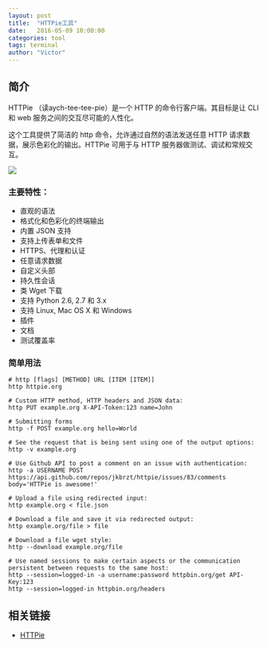 ```yaml
---
layout: post
title:  "HTTPie工具"
date:   2016-05-09 10:00:00
categories: tool
tags: terminal
author: "Victor"
---
```


## 简介

HTTPie （读aych-tee-tee-pie）是一个 HTTP 的命令行客户端。其目标是让 CLI 和 web 服务之间的交互尽可能的人性化。

这个工具提供了简洁的 http 命令，允许通过自然的语法发送任意 HTTP 请求数据，展示色彩化的输出。HTTPie 可用于与 HTTP 服务器做测试、调试和常规交互。

![](https://raw.githubusercontent.com/jkbrzt/httpie/master/httpie.png)

### 主要特性：

* 直观的语法
* 格式化和色彩化的终端输出
* 内置 JSON 支持
* 支持上传表单和文件
* HTTPS、代理和认证
* 任意请求数据
* 自定义头部
* 持久性会话
* 类 Wget 下载
* 支持 Python 2.6, 2.7 和 3.x
* 支持 Linux, Mac OS X 和 Windows
* 插件
* 文档
* 测试覆盖率

### 简单用法

```shell
# http [flags] [METHOD] URL [ITEM [ITEM]]
http httpie.org

# Custom HTTP method, HTTP headers and JSON data:
http PUT example.org X-API-Token:123 name=John

# Submitting forms
http -f POST example.org hello=World

# See the request that is being sent using one of the output options:
http -v example.org

# Use Github API to post a comment on an issue with authentication:
http -a USERNAME POST https://api.github.com/repos/jkbrzt/httpie/issues/83/comments body='HTTPie is awesome!'

# Upload a file using redirected input:
http example.org < file.json

# Download a file and save it via redirected output:
http example.org/file > file

# Download a file wget style:
http --download example.org/file

# Use named sessions to make certain aspects or the communication persistent between requests to the same host:
http --session=logged-in -a username:password httpbin.org/get API-Key:123
http --session=logged-in httpbin.org/headers
```


## 相关链接

* [HTTPie](https://github.com/jkbrzt/httpie)
